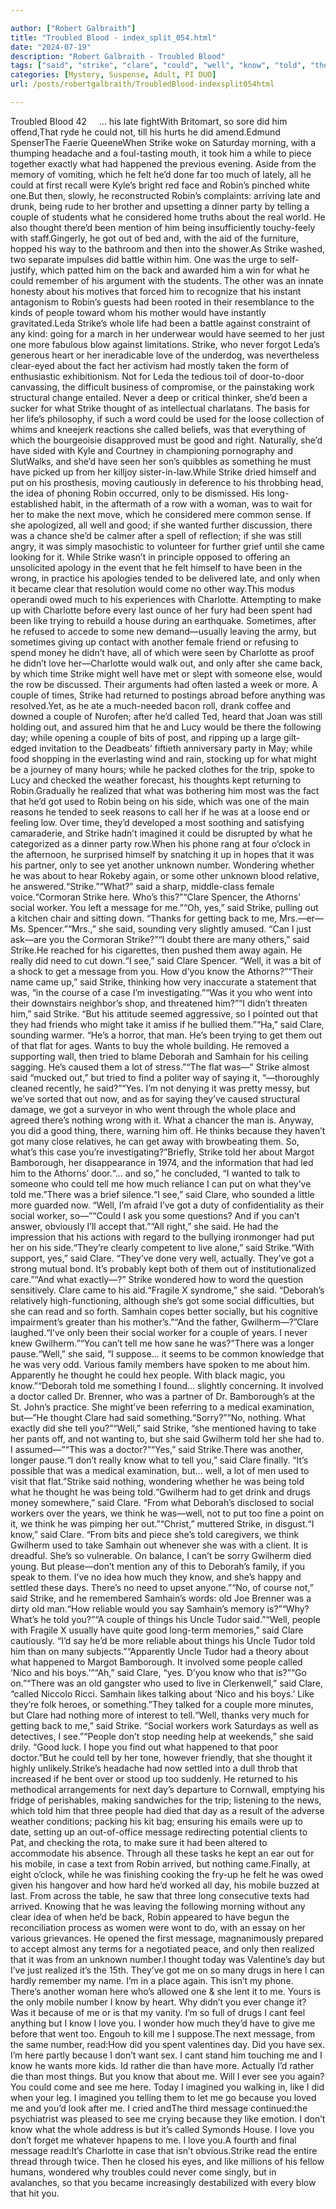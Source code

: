 ```yaml
---

author: ["Robert Galbraith"]
title: "Troubled Blood - index_split_054.html"
date: "2024-07-19"
description: "Robert Galbraith - Troubled Blood"
tags: ["said", "strike", "clare", "could", "well", "know", "told", "thought", "got", "robin", "couple", "would", "day", "message", "much", "people", "called", "like", "see", "social", "samhain", "back", "love", "used", "good"]
categories: [Mystery, Suspense, Adult, PI DUO]
url: /posts/robertgalbraith/TroubledBlood-indexsplit054html

---
```



Troubled Blood
42     … his late fightWith Britomart, so sore did him offend,That ryde he could not, till his hurts he did amend.Edmund SpenserThe Faerie QueeneWhen Strike woke on Saturday morning, with a thumping headache and a foul-tasting mouth, it took him a while to piece together exactly what had happened the previous evening. Aside from the memory of vomiting, which he felt he’d done far too much of lately, all he could at first recall were Kyle’s bright red face and Robin’s pinched white one.But then, slowly, he reconstructed Robin’s complaints: arriving late and drunk, being rude to her brother and upsetting a dinner party by telling a couple of students what he considered home truths about the real world. He also thought there’d been mention of him being insufficiently touchy-feely with staff.Gingerly, he got out of bed and, with the aid of the furniture, hopped his way to the bathroom and then into the shower.As Strike washed, two separate impulses did battle within him. One was the urge to self-justify, which patted him on the back and awarded him a win for what he could remember of his argument with the students. The other was an innate honesty about his motives that forced him to recognize that his instant antagonism to Robin’s guests had been rooted in their resemblance to the kinds of people toward whom his mother would have instantly gravitated.Leda Strike’s whole life had been a battle against constraint of any kind: going for a march in her underwear would have seemed to her just one more fabulous blow against limitations. Strike, who never forgot Leda’s generous heart or her ineradicable love of the underdog, was nevertheless clear-eyed about the fact her activism had mostly taken the form of enthusiastic exhibitionism. Not for Leda the tedious toil of door-to-door canvassing, the difficult business of compromise, or the painstaking work structural change entailed. Never a deep or critical thinker, she’d been a sucker for what Strike thought of as intellectual charlatans. The basis for her life’s philosophy, if such a word could be used for the loose collection of whims and kneejerk reactions she called beliefs, was that everything of which the bourgeoisie disapproved must be good and right. Naturally, she’d have sided with Kyle and Courtney in championing pornography and SlutWalks, and she’d have seen her son’s quibbles as something he must have picked up from her killjoy sister-in-law.While Strike dried himself and put on his prosthesis, moving cautiously in deference to his throbbing head, the idea of phoning Robin occurred, only to be dismissed. His long-established habit, in the aftermath of a row with a woman, was to wait for her to make the next move, which he considered mere common sense. If she apologized, all well and good; if she wanted further discussion, there was a chance she’d be calmer after a spell of reflection; if she was still angry, it was simply masochistic to volunteer for further grief until she came looking for it. While Strike wasn’t in principle opposed to offering an unsolicited apology in the event that he felt himself to have been in the wrong, in practice his apologies tended to be delivered late, and only when it became clear that resolution would come no other way.This modus operandi owed much to his experiences with Charlotte. Attempting to make up with Charlotte before every last ounce of her fury had been spent had been like trying to rebuild a house during an earthquake. Sometimes, after he refused to accede to some new demand—usually leaving the army, but sometimes giving up contact with another female friend or refusing to spend money he didn’t have, all of which were seen by Charlotte as proof he didn’t love her—Charlotte would walk out, and only after she came back, by which time Strike might well have met or slept with someone else, would the row be discussed. Their arguments had often lasted a week or more. A couple of times, Strike had returned to postings abroad before anything was resolved.Yet, as he ate a much-needed bacon roll, drank coffee and downed a couple of Nurofen; after he’d called Ted, heard that Joan was still holding out, and assured him that he and Lucy would be there the following day; while opening a couple of bits of post, and ripping up a large gilt-edged invitation to the Deadbeats’ fiftieth anniversary party in May; while food shopping in the everlasting wind and rain, stocking up for what might be a journey of many hours; while he packed clothes for the trip, spoke to Lucy and checked the weather forecast, his thoughts kept returning to Robin.Gradually he realized that what was bothering him most was the fact that he’d got used to Robin being on his side, which was one of the main reasons he tended to seek reasons to call her if he was at a loose end or feeling low. Over time, they’d developed a most soothing and satisfying camaraderie, and Strike hadn’t imagined it could be disrupted by what he categorized as a dinner party row.When his phone rang at four o’clock in the afternoon, he surprised himself by snatching it up in hopes that it was his partner, only to see yet another unknown number. Wondering whether he was about to hear Rokeby again, or some other unknown blood relative, he answered.“Strike.”“What?” said a sharp, middle-class female voice.“Cormoran Strike here. Who’s this?”“Clare Spencer, the Athorns’ social worker. You left a message for me.”“Oh, yes,” said Strike, pulling out a kitchen chair and sitting down. “Thanks for getting back to me, Mrs.—er—Ms. Spencer.”“Mrs.,” she said, sounding very slightly amused. “Can I just ask—are you the Cormoran Strike?”“I doubt there are many others,” said Strike.He reached for his cigarettes, then pushed them away again. He really did need to cut down.“I see,” said Clare Spencer. “Well, it was a bit of a shock to get a message from you. How d’you know the Athorns?”“Their name came up,” said Strike, thinking how very inaccurate a statement that was, “in the course of a case I’m investigating.”“Was it you who went into their downstairs neighbor’s shop, and threatened him?”“I didn’t threaten him,” said Strike. “But his attitude seemed aggressive, so I pointed out that they had friends who might take it amiss if he bullied them.”“Ha,” said Clare, sounding warmer. “He’s a horror, that man. He’s been trying to get them out of that flat for ages. Wants to buy the whole building. He removed a supporting wall, then tried to blame Deborah and Samhain for his ceiling sagging. He’s caused them a lot of stress.”“The flat was—” Strike almost said “mucked out,” but tried to find a politer way of saying it, “—thoroughly cleaned recently, he said?”“Yes. I’m not denying it was pretty messy, but we’ve sorted that out now, and as for saying they’ve caused structural damage, we got a surveyor in who went through the whole place and agreed there’s nothing wrong with it. What a chancer the man is. Anyway, you did a good thing, there, warning him off. He thinks because they haven’t got many close relatives, he can get away with browbeating them. So, what’s this case you’re investigating?”Briefly, Strike told her about Margot Bamborough, her disappearance in 1974, and the information that had led him to the Athorns’ door.“… and so,” he concluded, “I wanted to talk to someone who could tell me how much reliance I can put on what they’ve told me.”There was a brief silence.“I see,” said Clare, who sounded a little more guarded now. “Well, I’m afraid I’ve got a duty of confidentiality as their social worker, so—”“Could I ask you some questions? And if you can’t answer, obviously I’ll accept that.”“All right,” she said. He had the impression that his actions with regard to the bullying ironmonger had put her on his side.“They’re clearly competent to live alone,” said Strike.“With support, yes,” said Clare. “They’ve done very well, actually. They’ve got a strong mutual bond. It’s probably kept both of them out of institutionalized care.”“And what exactly—?” Strike wondered how to word the question sensitively. Clare came to his aid.“Fragile X syndrome,” she said. “Deborah’s relatively high-functioning, although she’s got some social difficulties, but she can read and so forth. Samhain copes better socially, but his cognitive impairment’s greater than his mother’s.”“And the father, Gwilherm—?”Clare laughed.“I’ve only been their social worker for a couple of years. I never knew Gwilherm.”“You can’t tell me how sane he was?”There was a longer pause.“Well,” she said, “I suppose… it seems to be common knowledge that he was very odd. Various family members have spoken to me about him. Apparently he thought he could hex people. With black magic, you know.”“Deborah told me something I found… slightly concerning. It involved a doctor called Dr. Brenner, who was a partner of Dr. Bamborough’s at the St. John’s practice. She might’ve been referring to a medical examination, but—”He thought Clare had said something.“Sorry?”“No, nothing. What exactly did she tell you?”“Well,” said Strike, “she mentioned having to take her pants off, and not wanting to, but she said Gwilherm told her she had to. I assumed—”“This was a doctor?”“Yes,” said Strike.There was another, longer pause.“I don’t really know what to tell you,” said Clare finally. “It’s possible that was a medical examination, but… well, a lot of men used to visit that flat.”Strike said nothing, wondering whether he was being told what he thought he was being told.“Gwilherm had to get drink and drugs money somewhere,” said Clare. “From what Deborah’s disclosed to social workers over the years, we think he was—well, not to put too fine a point on it, we think he was pimping her out.”“Christ,” muttered Strike, in disgust.“I know,” said Clare. “From bits and piece she’s told caregivers, we think Gwilherm used to take Samhain out whenever she was with a client. It is dreadful. She’s so vulnerable. On balance, I can’t be sorry Gwilherm died young. But please—don’t mention any of this to Deborah’s family, if you speak to them. I’ve no idea how much they know, and she’s happy and settled these days. There’s no need to upset anyone.”“No, of course not,” said Strike, and he remembered Samhain’s words: old Joe Brenner was a dirty old man.“How reliable would you say Samhain’s memory is?”“Why? What’s he told you?”“A couple of things his Uncle Tudor said.”“Well, people with Fragile X usually have quite good long-term memories,” said Clare cautiously. “I’d say he’d be more reliable about things his Uncle Tudor told him than on many subjects.”“Apparently Uncle Tudor had a theory about what happened to Margot Bamborough. It involved some people called ‘Nico and his boys.’”“Ah,” said Clare, “yes. D’you know who that is?”“Go on.”“There was an old gangster who used to live in Clerkenwell,” said Clare, “called Niccolo Ricci. Samhain likes talking about ‘Nico and his boys.’ Like they’re folk heroes, or something.”They talked for a couple more minutes, but Clare had nothing more of interest to tell.“Well, thanks very much for getting back to me,” said Strike. “Social workers work Saturdays as well as detectives, I see.”“People don’t stop needing help at weekends,” she said drily. “Good luck. I hope you find out what happened to that poor doctor.”But he could tell by her tone, however friendly, that she thought it highly unlikely.Strike’s headache had now settled into a dull throb that increased if he bent over or stood up too suddenly. He returned to his methodical arrangements for next day’s departure to Cornwall, emptying his fridge of perishables, making sandwiches for the trip; listening to the news, which told him that three people had died that day as a result of the adverse weather conditions; packing his kit bag; ensuring his emails were up to date, setting up an out-of-office message redirecting potential clients to Pat, and checking the rota, to make sure it had been altered to accommodate his absence. Through all these tasks he kept an ear out for his mobile, in case a text from Robin arrived, but nothing came.Finally, at eight o’clock, while he was finishing cooking the fry-up he felt he was owed given his hangover and how hard he’d worked all day, his mobile buzzed at last. From across the table, he saw that three long consecutive texts had arrived. Knowing that he was leaving the following morning without any clear idea of when he’d be back, Robin appeared to have begun the reconciliation process as women were wont to do, with an essay on her various grievances. He opened the first message, magnanimously prepared to accept almost any terms for a negotiated peace, and only then realized that it was from an unknown number.I thought today was Valentine’s day but I’ve just realized it’s the 15th. They’ve got me on so many drugs in here I can hardly remember my name. I’m in a place again. This isn’t my phone. There’s another woman here who’s allowed one & she lent it to me. Yours is the only mobile number I know by heart. Why didn’t you ever change it? Was it because of me or is that my vanity. I’m so full of drugs I cant feel anything but I know I love you. I wonder how much they’d have to give me before that went too. Engouh to kill me I suppose.The next message, from the same number, read:How did you spent valentines day. Did you have sex. I’m here partly because I don’t want sex. I cant stand him touching me and I know he wants more kids. Id rather die than have more. Actually I’d rather die than most things. But you know that about me. Will I ever see you again? You could come and see me here. Today I imagined you walking in, like I did when your leg. I imagined you telling them to let me go because you loved me and you’d look after me. I cried andThe third message continued:the psychiatrist was pleased to see me crying because they like emotion. I don’t know what the whole address is but it’s called Symonds House. I love you don’t forget me whatever hpapens to me. I love you.A fourth and final message read:It’s Charlotte in case that isn’t obvious.Strike read the entire thread through twice. Then he closed his eyes, and like millions of his fellow humans, wondered why troubles could never come singly, but in avalanches, so that you became increasingly destabilized with every blow that hit you.
